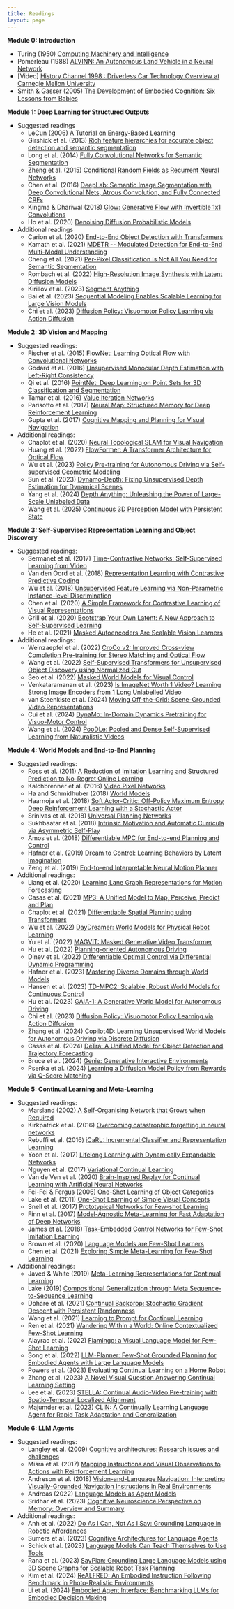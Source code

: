 ```yaml
---
title: Readings
layout: page
---
```


**Module 0: Introduction**
- Turing (1950) [Computing Machinery and Intelligence](https://www.cs.ox.ac.uk/activities/ieg/e-library/sources/t_article.pdf)
- Pomerleau (1988) [ALVINN: An Autonomous Land Vehicle in a Neural Network](https://proceedings.neurips.cc/paper/1988/file/812b4ba287f5ee0bc9d43bbf5bbe87fb-Paper.pdf)
- [Video] [History Channel 1998 : Driverless Car Technology Overview at Carnegie Mellon University](https://www.youtube.com/watch?v=2KMAAmkz9go)
- Smith & Gasser (2005) [The Development of Embodied Cognition: Six Lessons from Babies](https://cogdev.sitehost.iu.edu/labwork/6_lessons.pdf)

**Module 1: Deep Learning for Structured Outputs**
- Suggested readings
	- LeCun (2006) [A Tutorial on Energy-Based Learning](https://www.cs.toronto.edu/~vnair/ciar/lecun1.pdf)
	- Girshick et al. (2013) [Rich feature hierarchies for accurate object detection and semantic segmentation](https://arxiv.org/abs/1311.2524)
	- Long et al. (2014) [Fully Convolutional Networks for Semantic Segmentation](https://arxiv.org/abs/1411.4038)
	- Zheng et al. (2015) [Conditional Random Fields as Recurrent Neural Networks](https://arxiv.org/abs/1502.03240)
	- Chen et al. (2016) [DeepLab: Semantic Image Segmentation with Deep Convolutional Nets, Atrous Convolution, and Fully Connected CRFs](https://arxiv.org/abs/1606.00915)
	- Kingma & Dhariwal (2018) [Glow: Generative Flow with Invertible 1x1 Convolutions](https://arxiv.org/abs/1807.03039)
	- Ho et al. (2020) [Denoising Diffusion Probabilistic Models](https://arxiv.org/abs/2006.11239)
- Additional readings
	- Carion et al. (2020) [End-to-End Object Detection with Transformers](https://arxiv.org/pdf/2005.12872)
	- Kamath et al. (2021) [MDETR -- Modulated Detection for End-to-End Multi-Modal Understanding](https://arxiv.org/abs/2104.12763)
	- Cheng et al. (2021) [Per-Pixel Classification is Not All You Need for Semantic Segmentation](https://arxiv.org/abs/2107.06278)
	- Rombach et al. (2022) [High-Resolution Image Synthesis with Latent Diffusion Models](https://arxiv.org/abs/2112.10752)
	- Kirillov et al. (2023) [Segment Anything](https://arxiv.org/abs/2304.02643)
	- Bai et al. (2023) [Sequential Modeling Enables Scalable Learning for Large Vision Models](https://arxiv.org/abs/2312.00785)
	- Chi et al. (2023) [Diffusion Policy: Visuomotor Policy Learning via Action Diffusion](https://arxiv.org/abs/2303.04137)

**Module 2: 3D Vision and Mapping**
- Suggested readings:
	- Fischer et al. (2015) [FlowNet: Learning Optical Flow with Convolutional Networks](https://arxiv.org/abs/1504.06852)
	- Godard et al. (2016) [Unsupervised Monocular Depth Estimation with Left-Right Consistency](https://arxiv.org/abs/1609.03677)
	- Qi et al. (2016) [PointNet: Deep Learning on Point Sets for 3D Classification and Segmentation](https://arxiv.org/abs/1612.00593)
	- Tamar et al. (2016) [Value Iteration Networks](https://arxiv.org/abs/1602.02867)
	- Parisotto et al. (2017) [Neural Map: Structured Memory for Deep Reinforcement Learning](https://arxiv.org/abs/1702.08360)
	- Gupta et al. (2017) [Cognitive Mapping and Planning for Visual Navigation](https://arxiv.org/abs/1702.03920)
- Additional readings: 
	- Chaplot et al. (2020) [Neural Topological SLAM for Visual Navigation](https://arxiv.org/abs/2005.12256)
	- Huang et al. (2022) [FlowFormer: A Transformer Architecture for Optical Flow](https://arxiv.org/abs/2203.16194)
	- Wu et al. (2023) [Policy Pre-training for Autonomous Driving via Self-supervised Geometric Modeling](https://arxiv.org/abs/2301.01006)
	- Sun et al. (2023) [Dynamo-Depth: Fixing Unsupervised Depth Estimation for Dynamical Scenes](https://arxiv.org/abs/2310.18887)
	- Yang et al. (2024) [Depth Anything: Unleashing the Power of Large-Scale Unlabeled Data](https://arxiv.org/abs/2401.10891)
	- Wang et al. (2025) [Continuous 3D Perception Model with Persistent State](https://arxiv.org/abs/2501.12387)

**Module 3: Self-Supervised Representation Learning and Object Discovery**
- Suggested readings:
	- Sermanet et al. (2017) [Time-Contrastive Networks: Self-Supervised Learning from Video](https://arxiv.org/abs/1704.06888)
	- Van den Oord et al. (2018) [Representation Learning with Contrastive Predictive Coding](https://arxiv.org/abs/1807.03748)
	- Wu et al. (2018) [Unsupervised Feature Learning via Non-Parametric Instance-level Discrimination](https://arxiv.org/abs/1805.01978)
	- Chen et al. (2020) [A Simple Framework for Contrastive Learning of Visual Representations](https://arxiv.org/abs/2002.05709)
	- Grill et al. (2020) [Bootstrap Your Own Latent: A New Approach to Self-Supervised Learning](https://arxiv.org/abs/2006.07733)
	- He et al. (2021) [Masked Autoencoders Are Scalable Vision Learners](https://arxiv.org/abs/2111.06377)
- Additional readings:
	- Weinzaepfel et al. (2022) [CroCo v2: Improved Cross-view Completion Pre-training for Stereo Matching and Optical Flow](https://arxiv.org/abs/2211.10408)
	- Wang et al. (2022) [Self-Supervised Transformers for Unsupervised Object Discovery using Normalized Cut](https://arxiv.org/abs/2202.11539)
	- Seo et al. (2022) [Masked World Models for Visual Control](https://arxiv.org/abs/2206.14244)
	- Venkataramanan et al. (2023) [Is ImageNet Worth 1 Video? Learning Strong Image Encoders from 1 Long Unlabelled Video](https://arxiv.org/abs/2310.08584)
	- van Steenkiste et al. (2024) [Moving Off-the-Grid: Scene-Grounded Video Representations](https://arxiv.org/abs/2411.05927)
	- Cui et al. (2024) [DynaMo: In-Domain Dynamics Pretraining for Visuo-Motor Control](https://arxiv.org/abs/2409.12192)
	- Wang et al. (2024) [PooDLe: Pooled and Dense Self-Supervised Learning from Naturalistic Videos](https://arxiv.org/abs/2408.11208)

**Module 4: World Models and End-to-End Planning**
- Suggested readings:
    - Ross et al. (2011) [A Reduction of Imitation Learning and Structured Prediction to No-Regret Online Learning](https://arxiv.org/abs/1011.0686)
	- Kalchbrenner et al. (2016) [Video Pixel Networks](https://arxiv.org/abs/1610.00527)
	- Ha and Schmidhuber (2018) [World Models](https://arxiv.org/abs/1803.10122)
    - Haarnoja et al. (2018) [Soft Actor-Critic: Off-Policy Maximum Entropy Deep Reinforcement Learning with a Stochastic Actor](https://arxiv.org/abs/1801.01290)
    - Srinivas et al. (2018) [Universal Planning Networks](https://arxiv.org/abs/1804.00645)
    - Sukhbaatar et al. (2018) [Intrinsic Motivation and Automatic Curricula via Asymmetric Self-Play](https://arxiv.org/abs/1703.05407)
    - Amos et al. (2018) [Differentiable MPC for End-to-end Planning and Control](https://arxiv.org/abs/1810.13400)
	- Hafner et al. (2019) [Dream to Control: Learning Behaviors by Latent Imagination](https://arxiv.org/abs/1912.01603)
    - Zeng et al. (2019) [End-to-end Interpretable Neural Motion Planner](https://arxiv.org/abs/2101.06679)
- Additional readings:
	- Liang et al. (2020) [Learning Lane Graph Representations for Motion Forecasting](https://arxiv.org/abs/2007.13732)
    - Casas et al. (2021) [MP3: A Unified Model to Map, Perceive, Predict and Plan](https://arxiv.org/abs/2101.06806)
    - Chaplot et al. (2021) [Differentiable Spatial Planning using Transformers](https://arxiv.org/abs/2112.01010)
	- Wu et al. (2022) [DayDreamer: World Models for Physical Robot Learning](https://arxiv.org/abs/2206.14176)
	- Yu et al. (2022) [MAGVIT: Masked Generative Video Transformer](https://arxiv.org/abs/2212.05199)
    - Hu et al. (2022) [Planning-oriented Autonomous Driving](https://arxiv.org/abs/2212.10156)
    - Dinev et al. (2022) [Differentiable Optimal Control via Differential Dynamic Programming](https://arxiv.org/abs/2209.01117)
	- Hafner et al. (2023) [Mastering Diverse Domains through World Models](https://arxiv.org/abs/2301.04104)
	- Hansen et al. (2023) [TD-MPC2: Scalable, Robust World Models for Continuous Control](https://arxiv.org/abs/2310.16828)
	- Hu et al. (2023) [GAIA-1: A Generative World Model for Autonomous Driving](https://arxiv.org/abs/2309.17080)
    - Chi et al. (2023) [Diffusion Policy: Visuomotor Policy Learning via Action Diffusion](https://arxiv.org/abs/2303.04137)
	- Zhang et al. (2024) [Copilot4D: Learning Unsupervised World Models for Autonomous Driving via Discrete Diffusion](https://arxiv.org/abs/2311.01017)
	- Casas et al. (2024) [DeTra: A Unified Model for Object Detection and Trajectory Forecasting](https://arxiv.org/abs/2406.04426)
	- Bruce et al. (2024) [Genie: Generative Interactive Environments](https://arxiv.org/abs/2402.15391)
    - Psenka et al. (2024) [Learning a Diffusion Model Policy from Rewards via Q-Score Matching](https://arxiv.org/abs/2312.11752)

 **Module 5: Continual Learning and Meta-Learning**
- Suggested readings:
    - Marsland (2002) [A Self-Organising Network that Grows when Required](https://www.sciencedirect.com/science/article/pii/S0893608002000783)
    - Kirkpatrick et al. (2016) [Overcoming catastrophic forgetting in neural networks](https://arxiv.org/abs/1612.00796)
    - Rebuffi et al. (2016) [iCaRL: Incremental Classifier and Representation Learning](https://arxiv.org/abs/1611.07725)
    - Yoon et al. (2017) [Lifelong Learning with Dynamically Expandable Networks](https://arxiv.org/abs/1708.01547)
    - Nguyen et al. (2017) [Variational Continual Learning](https://arxiv.org/abs/1710.10628)
    - Van de Ven et al. (2020) [Brain-Inspired Replay for Continual Learning with Artificial Neural Networks](https://www.nature.com/articles/s41467-020-17866-2)
    - Fei-Fei & Fergus (2006) [One-Shot Learning of Object Categories](http://vision.stanford.edu/documents/Fei-FeiFergusPerona2006.pdf)
    - Lake et al. (2011) [One-Shot Learning of Simple Visual Concepts](https://cims.nyu.edu/~brenden/papers/LakeEtAl2011CogSci.pdf)
    - Snell et al. (2017) [Prototypical Networks for Few-shot Learning](https://arxiv.org/abs/1703.05175)
    - Finn et al. (2017) [Model-Agnostic Meta-Learning for Fast Adaptation of Deep Networks](https://arxiv.org/abs/1703.03400)
    - James et al. (2018) [Task-Embedded Control Networks for Few-Shot Imitation Learning](https://arxiv.org/abs/1810.03237)
    - Brown et al. (2020) [Language Models are Few-Shot Learners](https://arxiv.org/abs/2005.14165)
    - Chen et al. (2021) [Exploring Simple Meta-Learning for Few-Shot Learning](https://openaccess.thecvf.com/content/ICCV2021/papers/Chen_Meta-Baseline_Exploring_Simple_Meta-Learning_for_Few-Shot_Learning_ICCV_2021_paper.pdf)
- Additional readings:
    - Javed & White (2019) [Meta-Learning Representations for Continual Learning](https://arxiv.org/abs/1905.12588)
    - Lake (2019) [Compositional Generalization through Meta Sequence-to-Sequence Learning](https://arxiv.org/abs/1906.05381)
    - Dohare et al. (2021) [Continual Backprop: Stochastic Gradient Descent with Persistent Randomness](https://arxiv.org/abs/2108.06325)
    - Wang et al. (2021) [Learning to Prompt for Continual Learning](https://arxiv.org/abs/2112.08654)
    - Ren et al. (2021) [Wandering Within a World: Online Contextualized Few-Shot Learning](https://arxiv.org/abs/2007.04546)
    - Alayrac et al. (2022) [Flamingo: a Visual Language Model for Few-Shot Learning](https://arxiv.org/abs/2204.14198)
    - Song et al. (2022) [LLM-Planner: Few-Shot Grounded Planning for Embodied Agents with Large Language Models](https://arxiv.org/abs/2212.04088)
    - Powers et al. (2023) [Evaluating Continual Learning on a Home Robot](https://arxiv.org/abs/2306.02413)
    - Zhang et al. (2023) [A Novel Visual Question Answering Continual Learning Setting](https://openaccess.thecvf.com/content/CVPR2023/papers/Zhang_VQACL_A_Novel_Visual_Question_Answering_Continual_Learning_Setting_CVPR_2023_paper.pdf)
    - Lee et al. (2023) [STELLA: Continual Audio-Video Pre-training with Spatio-Temporal Localized Alignment](https://arxiv.org/abs/2310.08204)
    - Majumder et al. (2023) [CLIN: A Continually Learning Language Agent for Rapid Task Adaptation and Generalization](https://arxiv.org/abs/2310.10134)

**Module 6: LLM Agents**
- Suggested readings:
    - Langley et al. (2009) [Cognitive architectures: Research issues and challenges](https://www.sciencedirect.com/science/article/abs/pii/S1389041708000557)
    - Misra et al. (2017) [Mapping Instructions and Visual Observations to Actions with Reinforcement Learning](https://arxiv.org/abs/1704.08795)
    - Andreson et al. (2018) [Vision-and-Language Navigation: Interpreting Visually-Grounded Navigation Instructions in Real Environments](https://arxiv.org/abs/1711.07280)
    - Andreas (2022) [Language Models as Agent Models](https://arxiv.org/abs/2212.01681)
    - Sridhar et al. (2023) [Cognitive Neuroscience Perspective on Memory: Overview and Summary](https://www.frontiersin.org/journals/human-neuroscience/articles/10.3389/fnhum.2023.1217093/full)
 - Additional readings:
    - Anh et al. (2022) [Do As I Can, Not As I Say: Grounding Language in Robotic Affordances](https://arxiv.org/abs/2204.01691)
    - Sumers et al. (2023) [Cognitive Architectures for Language Agents](https://arxiv.org/abs/2309.02427)
    - Schick et al. (2023) [Language Models Can Teach Themselves to Use Tools](https://arxiv.org/pdf/2302.04761)
    - Rana et al. (2023) [SayPlan: Grounding Large Language Models using 3D Scene Graphs for Scalable Robot Task Planning](https://arxiv.org/abs/2307.06135)
    - Kim et al. (2024) [ReALFRED: An Embodied Instruction Following Benchmark in Photo-Realistic Environments](https://arxiv.org/abs/2407.18550)
    - Li et al. (2024) [Embodied Agent Interface: Benchmarking LLMs for Embodied Decision Making](https://arxiv.org/abs/2410.07166)